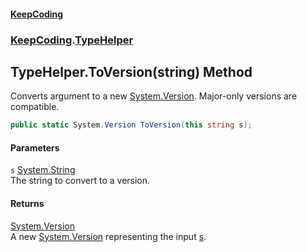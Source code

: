 #### [KeepCoding](index.md 'index')
### [KeepCoding](KeepCoding.md 'KeepCoding').[TypeHelper](KeepCoding_TypeHelper.md 'KeepCoding.TypeHelper')
## TypeHelper.ToVersion(string) Method
Converts argument to a new [System.Version](https://docs.microsoft.com/en-us/dotnet/api/System.Version 'System.Version'). Major-only versions are compatible.  
```csharp
public static System.Version ToVersion(this string s);
```
#### Parameters
<a name='KeepCoding_TypeHelper_ToVersion(string)_s'></a>
`s` [System.String](https://docs.microsoft.com/en-us/dotnet/api/System.String 'System.String')  
The string to convert to a version.
  
#### Returns
[System.Version](https://docs.microsoft.com/en-us/dotnet/api/System.Version 'System.Version')  
A new [System.Version](https://docs.microsoft.com/en-us/dotnet/api/System.Version 'System.Version') representing the input [s](KeepCoding_TypeHelper_ToVersion(string).md#KeepCoding_TypeHelper_ToVersion(string)_s 'KeepCoding.TypeHelper.ToVersion(string).s').
